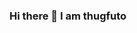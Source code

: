 ### Hi there 👋 I am thugfuto

<!--
**thugfuto53/thugfuto53** is a ✨ _special_ ✨ repository because its `README.md` (this file) appears on your GitHub profile.

Here are some ideas to get you started:

- 🔭 I’m currently working on ...
- 🌱 I’m currently learning <img width="200" alt="java=square" src="https://raw.githubusercontent.com/devicons/devicon/master/icons/java/java-original.svg">
- 👯 I’m looking to collaborate on ...
- 🤔 I’m looking for help with ...
- 💬 Ask me about ...
- 📫 How to reach me: ...
- 😄 Pronouns: ...
- ⚡ Fun fact: ...
-->
